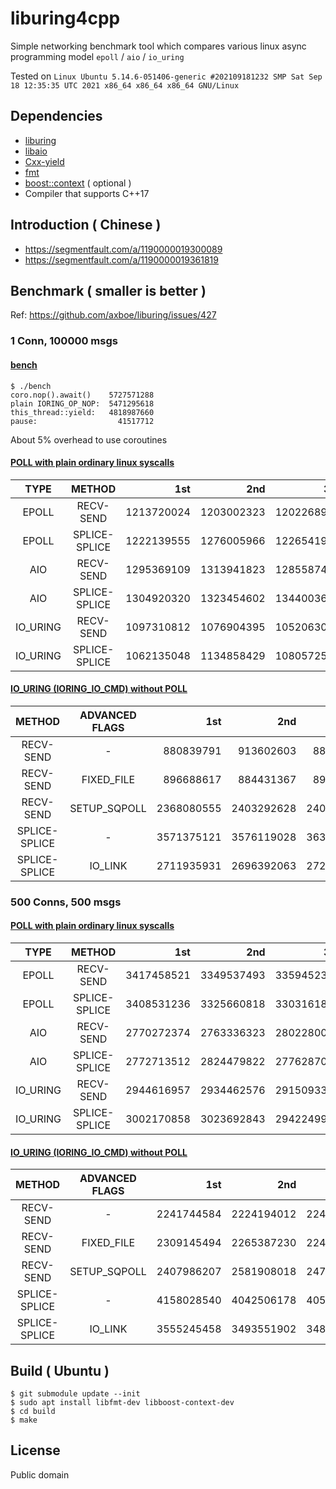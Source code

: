 # liburing4cpp

Simple networking benchmark tool which compares various linux async programming model `epoll` / `aio` / `io_uring`

Tested on `Linux Ubuntu 5.14.6-051406-generic #202109181232 SMP Sat Sep 18 12:35:35 UTC 2021 x86_64 x86_64 x86_64 GNU/Linux`

## Dependencies

* [liburing](http://git.kernel.dk/liburing)
* [libaio](http://git.infradead.org/users/hch/libaio.git)
* [Cxx-yield](https://github.com/CarterLi/Cxx-yield/)
* [fmt](https://github.com/fmtlib/fmt)
* [boost::context](https://boost.org) ( optional )
* Compiler that supports C++17

## Introduction ( Chinese )

* https://segmentfault.com/a/1190000019300089
* https://segmentfault.com/a/1190000019361819

## Benchmark ( smaller is better )

Ref: https://github.com/axboe/liburing/issues/427

### 1 Conn, 100000 msgs

#### [bench](https://github.com/CarterLi/liburing4cpp/blob/master/io_uring/bench.cpp)

```shell
$ ./bench
coro.nop().await()    5727571288
plain IORING_OP_NOP:  5471295618
this_thread::yield:   4818987660
pause:                  41517712
```

About 5% overhead to use coroutines

#### [POLL with plain ordinary linux syscalls](https://github.com/CarterLi/liburing4cpp/blob/master/poll/ping-pong.cpp)

TYPE       | METHOD        |        1st |        2nd |        3rd |        mid | syscalls
:-:        | :-:           |         -: |         -: |         -: |         -: |       -:
EPOLL      | RECV-SEND     | 1213720024 | 1203002323 | 1202268956 | 1203002323 |   800007
EPOLL      | SPLICE-SPLICE | 1222139555 | 1276005966 | 1226541992 | 1226541992 |   800007
AIO        | RECV-SEND     | 1295369109 | 1313941823 | 1285587449 | 1285587449 |   800003
AIO        | SPLICE-SPLICE | 1304920320 | 1323454602 | 1344003697 | 1323454602 |   800003
IO_URING   | RECV-SEND     | 1097310812 | 1076904395 | 1052063003 | 1076904395 |   200003
IO_URING   | SPLICE-SPLICE | 1062135048 | 1134858429 | 1080572551 | 1080572551 |   200003

#### [IO_URING (IORING_IO_CMD) without POLL](https://github.com/CarterLi/liburing4cpp/blob/master/io_uring/ping-pong.cpp)

METHOD        | ADVANCED FLAGS |        1st |        2nd |        3rd |        mid | syscalls
:-:           | :-:            |         -: |         -: |         -: |         -: |       -:
RECV-SEND     | -              |  880839791 |  913602603 |  885234970 |  880839791 |   200004
RECV-SEND     | FIXED_FILE     |  896688617 |  884431367 |  892066661 |  896688617 |   200011
RECV-SEND     | SETUP_SQPOLL   | 2368080555 | 2403292628 | 2407004193 | 2368080555 |   200166
SPLICE-SPLICE | -              | 3571375121 | 3576119028 | 3632239887 | 3576119028 |   294766
SPLICE-SPLICE | IO_LINK        | 2711935931 | 2696392063 | 2722265501 | 2722265501 |   218582

### 500 Conns, 500 msgs

#### [POLL with plain ordinary linux syscalls](https://github.com/CarterLi/liburing4cpp/blob/master/poll/ping-pong.cpp)

TYPE       | METHOD        |        1st |        2nd |        3rd |        mid | syscalls
:-:        | :-:           |         -: |         -: |         -: |         -: |       -:
EPOLL      | RECV-SEND     | 3417458521 | 3349537493 | 3359452396 | 3359452396 |  1004502
EPOLL      | SPLICE-SPLICE | 3408531236 | 3325660818 | 3303161806 | 3325660818 |  1004502
AIO        | RECV-SEND     | 2770272374 | 2763336323 | 2802280021 | 2770272374 |     5001
AIO        | SPLICE-SPLICE | 2772713512 | 2824479822 | 2776287044 | 2772713512 |     5001
IO_URING   | RECV-SEND     | 2944616957 | 2934462576 | 2915093399 | 2934462576 |     1502
IO_URING   | SPLICE-SPLICE | 3002170858 | 3023692843 | 2942249975 | 3023692843 |     1502

#### [IO_URING (IORING_IO_CMD) without POLL](https://github.com/CarterLi/liburing4cpp/blob/master/io_uring/ping-pong.cpp)

METHOD        | ADVANCED FLAGS |        1st |        2nd |        3rd |        mid | syscalls
:-:           | :-:            |         -: |         -: |         -: |         -: |       -:
RECV-SEND     | -              | 2241744584 | 2224194012 | 2242771549 | 2241744584 |     1502
RECV-SEND     | FIXED_FILE     | 2309145494 | 2265387230 | 2248800341 | 2265387230 |     3506
RECV-SEND     | SETUP_SQPOLL   | 2407986207 | 2581908018 | 2473293734 | 2473293734 |    32414
SPLICE-SPLICE | -              | 4158028540 | 4042506178 | 4058224613 | 4058224613 |     1502
SPLICE-SPLICE | IO_LINK        | 3555245458 | 3493551902 | 3482760968 | 3482760968 |     1004

## Build ( Ubuntu )

```shell
$ git submodule update --init
$ sudo apt install libfmt-dev libboost-context-dev
$ cd build
$ make
```

## License

Public domain
